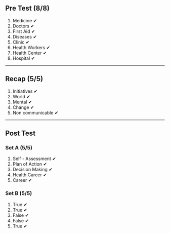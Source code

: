 ## Pre Test (8/8)
1) Medicine  ✔
2) Doctors  ✔
3) First Aid  ✔
4) Diseases  ✔
5) Clinic  ✔
6) Health Workers  ✔
7) Health Center  ✔
8) Hospital  ✔
___
## Recap (5/5)
1) Initiatives  ✔
2) World  ✔
3) Mental  ✔
4) Change  ✔
5) Non communicable  ✔
___
## Post Test 
### Set A (5/5)
1) Self - Assessment  ✔
2) Plan of Action  ✔
3) Decision Making  ✔
4) Health Career  ✔
5) Career  ✔
### Set B (5/5)
1) True  ✔
2) True  ✔
3) False  ✔
4) False  ✔
5) True  ✔
